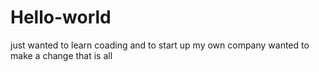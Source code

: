 # Hello-world
just wanted to learn coading and to start up my own company
wanted to make a change that is all
